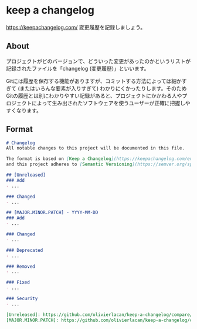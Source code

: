 # keep a changelog
https://keepachangelog.com/
変更履歴を記録しましょう。

## About
プロジェクトがどのバージョンで、どういった変更があったのかというリストが記録されたファイルを「changelog (変更履歴)」といいます。

Gitには履歴を保存する機能がありますが、コミットする方法によっては細かすぎて (またはいろんな要素が入りすぎて) わかりにくかったりします。そのためGitの履歴とは別にわかりやすい記録があると、プロジェクトにかかわる人やプロジェクトによって生み出されたソフトウェアを使うユーザーが正確に把握しやすくなります。

## Format

```md
# Changelog
All notable changes to this project will be documented in this file.

The format is based on [Keep a Changelog](https://keepachangelog.com/en/1.0.0/),
and this project adheres to [Semantic Versioning](https://semver.org/spec/v2.0.0.html).

## [Unreleased]
### Add
- ...

### Changed
- ...

## [MAJOR.MINOR.PATCH] - YYYY-MM-DD
### Add
- ...

### Changed
- ...

### Deprecated
- ...

### Removed 
- ...

### Fixed
- ...

### Security
- ...

[Unreleased]: https://github.com/olivierlacan/keep-a-changelog/compare/v1.0.0...HEAD
[MAJOR.MINOR.PATCH]: https://github.com/olivierlacan/keep-a-changelog/compare/v0.3.0...v1.0.0
```

